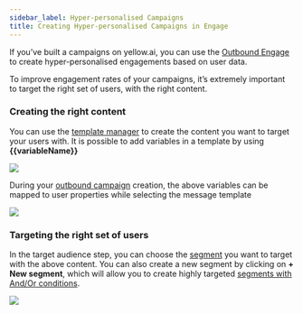```yaml
---
sidebar_label: Hyper-personalised Campaigns
title: Creating Hyper-personalised Campaigns in Engage
---
```


If you’ve built a campaigns on yellow.ai, you can use the [Outbound Engage](../../outbound-campaigns/whatsapp-campaign) to create hyper-personalised engagements based on user data.

To improve engagement rates of your campaigns, it’s extremely important to target the right set of users, with the right content.

### Creating the right content
You can use the [template manager](../../templates/overview) to create the content you want to target your users with. It is possible to add variables in a template by using **{{variableName}}**

![](https://i.imgur.com/QxXgHqa.png)

During your [outbound campaign](../../outbound-campaigns/whatsapp-campaign) creation, the above variables can be mapped to user properties while selecting the message template

![](https://i.imgur.com/uMaeBsY.png)

### Targeting the right set of users
In the target audience step, you can choose the [segment](../user_data_segments/creating_managing_user_segment) you want to target with the above content. You can also create a new segment by clicking on **+ New segment**, which will allow you to create highly targeted [segments with And/Or conditions](../user_data/targeted_segments).

![](https://i.imgur.com/wv4WTfl.png)

